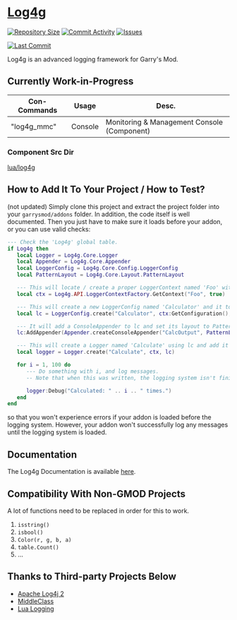 # [Log4g](https://github.com/GrayWolf64/logging-log4g/wiki)

[![Repository Size](https://img.shields.io/github/repo-size/GrayWolf64/logging-log4g?label=Repository%20Size&style=flat-square)](https://github.com/GrayWolf64/logging-log4g/)
[![Commit Activity](https://img.shields.io/github/commit-activity/m/GrayWolf64/logging-log4g?label=Commit%20Activity&style=flat-square)](https://github.com/GrayWolf64/logging-log4g/graphs/commit-activity)
[![Issues](https://img.shields.io/github/issues/GrayWolf64/logging-log4g?style=flat-square)](https://github.com/GrayWolf64/logging-log4g/issues)

[![Last Commit](https://img.shields.io/github/last-commit/GrayWolf64/logging-log4g)](https://github.com/GrayWolf64/logging-log4g/)

Log4g is an advanced logging framework for Garry's Mod.

## Currently Work-in-Progress

| Con-Commands    | Usage   | Desc.                                        |
| --------------- | ------- | -------------------------------------------- |
| "log4g_mmc"     | Console | Monitoring & Management Console (Component)  |

### Component Src Dir

[lua/log4g](https://github.com/GrayWolf64/logging-log4g/tree/main/lua/log4g)

## How to Add It To Your Project / How to Test?

(not updated)
Simply clone this project and extract the project folder into your `garrysmod/addons` folder.
In addition, the code itself is well documented.
Then you just have to make sure it loads before your addon, or you can use valid checks:

```lua
--- Check the 'Log4g' global table.
if Log4g then
   local Logger = Log4g.Core.Logger
   local Appender = Log4g.Core.Appender
   local LoggerConfig = Log4g.Core.Config.LoggerConfig
   local PatternLayout = Log4g.Core.Layout.PatternLayout

   --- This will locate / create a proper LoggerContext named 'Foo' with DefaultConfiguration.
   local ctx = Log4g.API.LoggerContextFactory.GetContext("Foo", true)

   --- This will create a new LoggerConfig named 'Calculator' and it to ctx's Configuration, then set its level to DEBUG.
   local lc = LoggerConfig.create("Calculator", ctx:GetConfiguration(), Log4g.Core.Level.GetLevel("TRACE"))

   --- It will add a ConsoleAppender to lc and set its layout to PatternLayout with default settings.
   lc:AddAppender(Appender.createConsoleAppender("CalcOutput", PatternLayout.createDefaultLayout("CalcLayout")))

   --- This will create a Logger named 'Calculate' using lc and add it to ctx.
   local logger = Logger.create("Calculate", ctx, lc)

   for i = 1, 100 do
      --- Do something with i, and log messages.
      -- Note that when this was written, the logging system isn't finished yet.

      logger:Debug("Calculated: " .. i .. " times.")
   end
end
```

so that you won't experience errors if your addon is loaded before the logging system.
However, your addon won't successfully log any messages until the logging system is loaded.

## Documentation

The Log4g Documentation is available [here](https://github.com/GrayWolf64/Log4g/wiki).

## Compatibility With Non-GMOD Projects

A lot of functions need to be replaced in order for this to work.

1. `isstring()`
2. `isbool()`
3. `Color(r, g, b, a)`
4. `table.Count()`
5. ...

## Thanks to Third-party Projects Below

* [Apache Log4j 2](https://github.com/apache/logging-log4j2)
* [MiddleClass](https://github.com/kikito/middleclass)
* [Lua Logging](https://github.com/lunarmodules/lualogging/)
